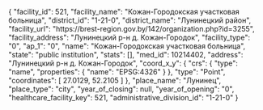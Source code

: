 {
    "facility_id": 521,
    "facility_name": "Кожан-Городокская участковая больница",
    "district_id": "1-21-0",
    "district_name": "Лунинецкий район",
    "facility_url": "https:\/\/brest-region.gov.by\/142\/organization.php?id=3255",
    "facility_address": "Лунинецкий р-н д. Кожан-Городок",
    "facility_type": "0",
    "ap_1": "0",
    "name": "Кожан-Городокская участковая больница",
    "state": "public institution",
    "stats": [],
    "med_id": 10214402,
    "address": "Лунинецкий р-н д. Кожан-Городок",
    "coord_x_y": {
        "crs": {
            "type": "name",
            "properties": {
                "name": "EPSG:4326"
            }
        },
        "type": "Point",
        "coordinates": [
            27.0129,
            52.2105
        ]
    },
    "place_name": "Лунинец",
    "place_type": "city",
    "year_of_closing": null,
    "year_of_opening": "0",
    "healthcare_facility_key": 521,
    "administrative_division_id": "1-21-0"
}
